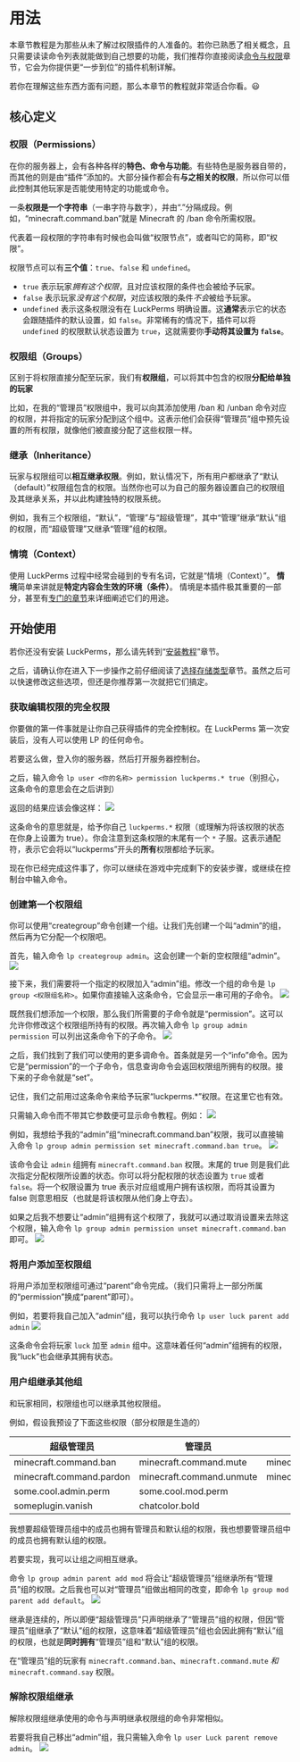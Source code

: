 # 用法

本章节教程是为那些从未了解过权限插件的人准备的。若你已熟悉了相关概念，且只需要读读命令列表就能做到自己想要的功能，我们推荐你直接阅读[命令与权限](command-usage.md)章节，它会为你提供更“一步到位”的插件机制详解。

若你在理解这些东西方面有问题，那么本章节的教程就非常适合你看。😃

## 核心定义

### 权限（Permissions）

在你的服务器上，会有各种各样的**特色、命令与功能**。有些特色是服务器自带的，而其他的则是由“插件”添加的。大部分操作都会有**与之相关的权限**，所以你可以借此控制其他玩家是否能使用特定的功能或命令。

一条**权限是一个字符串**（一串字符与数字），并由“.”分隔成段。例如，“minecraft.command.ban”就是 Minecraft 的 /ban 命令所需权限。

代表着一段权限的字符串有时候也会叫做“权限节点”，或者叫它的简称，即“权限”。

权限节点可以有**三个值**：`true`、`false` 和 `undefined`。
* `true` 表示玩家*拥有这个权限*，且对应该权限的条件也会被给予玩家。
* `false` 表示玩家*没有这个权限*，对应该权限的条件*不会*被给予玩家。
* `undefined` 表示这条权限没有在 LuckPerms 明确设置。这**通常**表示它的状态会跟随插件的默认设置，如 `false`。非常稀有的情况下，插件可以将 `undefined` 的权限默认状态设置为 `true`，这就需要你**手动将其设置为 `false`**。

### 权限组（Groups）

区别于将权限直接分配至玩家，我们有**权限组**，可以将其中包含的权限**分配给单独的玩家**

比如，在我的“管理员”权限组中，我可以向其添加使用 /ban 和 /unban 命令对应的权限，并将指定的玩家分配到这个组中。这表示他们会获得“管理员”组中预先设置的所有权限，就像他们被直接分配了这些权限一样。

### 继承（Inheritance）

玩家与权限组可以**相互继承权限**。例如，默认情况下，所有用户都继承了“默认（default）”权限组包含的权限。当然你也可以为自己的服务器设置自己的权限组及其继承关系，并以此构建独特的权限系统。

例如，我有三个权限组，“默认”，“管理”与“超级管理”，其中“管理”继承“默认”组的权限，而“超级管理”又继承“管理”组的权限。

### 情境（Context）

使用 LuckPerms 过程中经常会碰到的专有名词，它就是“情境（Context）”。
**情境**简单来讲就是**特定内容会生效的环境（条件）**。
情境是本插件极其重要的一部分，甚至有[专门的章节](features.context.md)来详细阐述它们的用途。

## 开始使用

若你还没有安装 LuckPerms，那么请先转到“[安装教程](install-on-a-single-server.md)”章节。

之后，请确认你在进入下一步操作之前仔细阅读了[选择存储类型](how-to.switch-storage-types.md)章节。虽然之后可以快速修改这些选项，但还是你推荐第一次就把它们搞定。

### 获取编辑权限的完全权限

你要做的第一件事就是让你自己获得插件的完全控制权。在 LuckPerms 第一次安装后，没有人可以使用 LP 的任何命令。

若要这么做，登入你的服务器，然后打开服务器控制台。

之后，输入命令 `lp user <你的名称> permission luckperms.* true`（别担心，这条命令的意思会在之后讲到）

返回的结果应该会像这样：
![](images/getting-started-1.png)

这条命令的意思就是，给予你自己 `luckperms.*` 权限（或理解为将该权限的状态在你身上设置为 true）。你会注意到这条权限的末尾有一个 `*` 子服。这表示通配符，表示它会将以“luckperms”开头的**所有**权限都给予玩家。

现在你已经完成这件事了，你可以继续在游戏中完成剩下的安装步骤，或继续在控制台中输入命令。

### 创建第一个权限组

你可以使用“creategroup”命令创建一个组。让我们先创建一个叫“admin”的组，然后再为它分配一个权限吧。

首先，输入命令 `lp creategroup admin`。这会创建一个新的空权限组“admin”。
![](images/getting-started-2.png)

接下来，我们需要将一个指定的权限加入“admin”组。修改一个组的命令是 `lp group <权限组名称>`。如果你直接输入这条命令，它会显示一串可用的子命令。
![](images/getting-started-3.png)

既然我们想添加一个权限，那么我们所需要的子命令就是“permission”。这可以允许你修改这个权限组所持有的权限。再次输入命令 `lp group admin permission` 可以列出这条命令下的子命令。
![](images/getting-started-4.png)

之后，我们找到了我们可以使用的更多调命令。首条就是另一个“info”命令。因为它是“permission”的一个子命令，信息查询命令会返回权限组所拥有的权限。接下来的子命令就是“set”。

记住，我们之前用过这条命令来给予玩家“luckperms.*”权限。在这里它也有效。

只需输入命令而不带其它参数便可显示命令教程。例如：
![](images/getting-started-5.png)

例如，我想给予我的“admin”组“minecraft.command.ban”权限，我可以直接输入命令 `lp group admin permission set minecraft.command.ban true`。
![](images/getting-started-6.png)

该命令会让 `admin` 组拥有 `minecraft.command.ban` 权限。末尾的 true 则是我们此次指定分配权限所设置的状态。你可以将分配权限的状态设置为 `true` 或者 `false`。将一个权限设置为 true 表示对应组或用户拥有该权限，而将其设置为 false 则意思相反（也就是将该权限从他们身上夺去）。

如果之后我不想要让“admin”组拥有这个权限了，我就可以通过取消设置来去除这个权限，输入命令 `lp group admin permission unset minecraft.command.ban` 即可。
![](images/getting-started-7.png)

### 将用户添加至权限组

将用户添加至权限组可通过“parent”命令完成。（我们只需将上一部分所属的“permission”换成“parent”即可）。

例如，若要将我自己加入“admin”组，我可以执行命令 `lp user luck parent add admin`
![](images/getting-started-8.png)

这条命令会将玩家 `luck` 加至 `admin` 组中。这意味着任何“admin”组拥有的权限，我“luck”也会继承其拥有状态。

### 用户组继承其他组

和玩家相同，权限组也可以继承其他权限组。

例如，假设我预设了下面这些权限（部分权限是生造的）

|超级管理员|管理员|默认组|
|---|---|---|
|minecraft.command.ban|minecraft.command.mute|minecraft.command.say|
|minecraft.command.pardon|minecraft.command.unmute|minecraft.command.me|
|some.cool.admin.perm|some.cool.mod.perm||
|someplugin.vanish|chatcolor.bold||

我想要超级管理员组中的成员也拥有管理员和默认组的权限，我也想要管理员组中的成员也拥有默认组的权限。

若要实现，我可以让组之间相互继承。

命令 `lp group admin parent add mod` 将会让“超级管理员”组继承所有“管理员”组的权限。之后我也可以对“管理员”组做出相同的改变，即命令 `lp group mod parent add default`。
![](images/getting-started-9.png)

继承是连续的，所以即便“超级管理员”只声明继承了“管理员”组的权限，但因“管理员”组继承了“默认”组的权限，这意味着“超级管理员”组也会因此拥有“默认”组的权限，也就是**同时拥有**“管理员”组和“默认”组的权限。

在“管理员”组的玩家有 `minecraft.command.ban`、`minecraft.command.mute` *和* `minecraft.command.say` 权限。

### 解除权限组继承

解除权限组继承使用的命令与声明继承权限组的命令非常相似。

若要将我自己移出“admin”组，我只需输入命令 `lp user Luck parent remove admin`。
![](images/getting-started-10.png)
